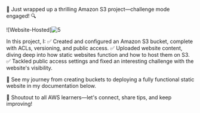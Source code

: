 
🚀 Just wrapped up a thrilling Amazon S3 project—challenge mode engaged! 🔍

![Website-Hosted]![5](https://github.com/user-attachments/assets/f1142947-35a1-46df-b981-44ba31db0fb1)



In this project, I:
✅ Created and configured an Amazon S3 bucket, complete with ACLs, versioning, and public access.
✅ Uploaded website content, diving deep into how static websites function and how to host them on S3.
✅ Tackled public access settings and fixed an interesting challenge with the website's visibility.

📸 See my journey from creating buckets to deploying a fully functional static website in my documentation below.

📢 Shoutout to all AWS learners—let's connect, share tips, and keep improving!
